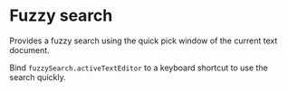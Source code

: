 # Fuzzy search

Provides a fuzzy search using the quick pick window of the current text
document.

Bind `fuzzySearch.activeTextEditor` to a keyboard shortcut to use the search
quickly.
